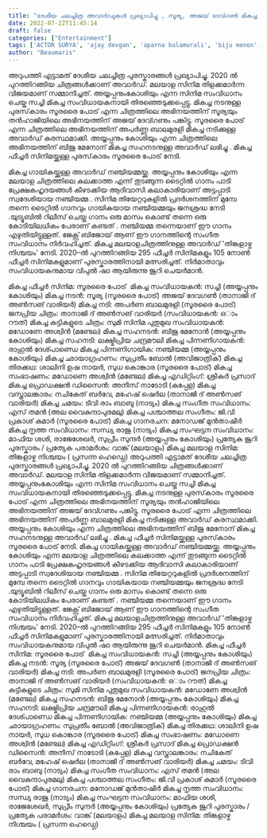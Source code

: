 ```yaml
---
title: "ദേശീയ ചലച്ചിത്ര അവാർഡുകൾ പ്രഖ്യാപിച്ചു , സൂര്യ, അജയ് ദേവ്ഗൺ മികച്ച നടൻമാർ, അപർണ്ണ ബാലമുരളി മികച്ച നടി"
date: 2022-07-22T11:45:14
draft: false
categories: ["Entertainment"]
tags: ['ACTOR SURYA', 'ajay devgan', 'aparna balamurali', 'biju menon', 'director sachi', 'Featured', 'national film award winners', 'surarai potru']
author: "Beaumaris"
---
```


അറുപത്തി എട്ടാമത് ദേശീയ ചലച്ചിത്ര പുരസ്കാരങ്ങൾ പ്രഖ്യാപിച്ചു. 2020 ൽ പുറത്തിറങ്ങിയ ചിത്രങ്ങൾക്കാണ് അവാർഡ്. മലയാള സിനിമ തിളക്കമാർന്ന വിജയമാണ് സമ്മാനിച്ചത്. അയ്യപ്പനുംകോശിയും എന്ന സിനിമ സംവിധാനം ചെയ്ത സച്ചി മികച്ച സംവിധായകനായി തിരഞ്ഞെടുക്കപ്പെട്ടു. മികച്ച നടനുള്ള പുരസ്‌കാരം സൂരരൈ പോട്ര് എന്ന ചിത്രത്തിലെ അഭിനയത്തിന് സൂര്യയും തൻഹാജിയിലെ അഭിനയത്തിന് അജയ് ദേവ്ഗണും പങ്കിട്ടു. സൂരരൈ പോട്ര് എന്ന ചിത്രത്തിലെ അഭിനയത്തിന് അപർണ്ണ ബാലമുരളി മികച്ച നടിക്കുള്ള അവാർഡ് കരസ്ഥമാക്കി. അയ്യപ്പനും കോശിയും എന്ന ചിത്രത്തിലെ അഭിനയത്തിന് ബിജു മേനോന് മികച്ച സഹനടനുള്ള അവാർഡ് ലഭിച്ചു . മികച്ച ഫീച്ചർ സിനിമയ്ക്കുള്ള പുരസ്‌കാരം സൂരരൈ പോട്ര് നേടി.

മികച്ച ഗായികയ്ക്കുള്ള അവാർഡ് നഞ്ചിയമ്മയ്ക്കു. അയ്യപ്പനും കോശിയും എന്ന മലയാള ചിത്രത്തിലെ കലക്കാത്ത എന്ന് തുടങ്ങുന്ന ടൈറ്റിൽ ഗാനം പാടി പ്രേക്ഷകഹൃദയങ്ങൾ കീഴടക്കിയ ആദിവാസി കലാകാരിയാണ് അട്ടപ്പാടി സ്വദേശിയായ നഞ്ചിയമ്മ . സിനിമ തിയേറ്ററുകളിൽ പ്രദർശനത്തിന് മുമ്പേ തന്നെ ടൈറ്റിൽ ഗാനവും ഗായികയായ നഞ്ചിയമ്മയും ജനശ്രദ്ധ നേടി .യുട്യൂബിൽ റിലീസ് ചെയ്ത ഗാനം ഒരു മാസം കൊണ്ട് തന്നെ ഒരു കോടിയിലധികം പേരാണ് കണ്ടത് . നഞ്ചിയമ്മ തന്നെയാണ് ഈ ഗാനം എഴുതിയിട്ടുള്ളത്. ജേക്സ് ബിജോയ് ആണ് ഈ ഗാനത്തിന്റെ സംഗീത സംവിധാനം നിർവഹിച്ചത്. മികച്ച മലയാളചിത്രത്തിനുള്ള അവാർഡ് 'തിങ്കളാഴ്ച നിശ്ചയം' നേടി. 2020–ൽ പുറത്തിറങ്ങിയ 295 ഫീച്ചർ സിനിമകളും 105 നോൺ ഫീച്ചർ സിനിമകളുമാണ് പുരസ്കാരത്തിനായി മത്സരിച്ചത്. നിർമാതാവും സംവിധായകനുമായ വിപുൽ‌ ഷാ ആയിരുന്നു ജൂറി ചെയർമാൻ.

മികച്ച ഫീച്ചർ സിനിമ: സൂരരൈ പോട്ര് ‌
മികച്ച സംവിധായകൻ: സച്ചി (അയ്യപ്പനും കോശിയും)
മികച്ച നടൻ: സൂര്യ (സൂരരൈ പോട്ര്) അജയ് ദേവഗൺ (താനാജി ദ് അൺസങ് വാരിയർ)
മികച്ച നടി: അപർണ ബാലമുരളി (സൂരരൈ പോട്ര്)
ജനപ്രിയ ചിത്രം: താനാജി ദ് അൺസങ് വാരിയർ (സംവിധായകൻ: ഒാം റൗത്)
മികച്ച കുട്ടികളുടെ ചിത്രം: സുമി
സിനിമ പുതുമുഖ സംവിധായകൻ: മ‍ഡോണേ അശ്വിൻ (മണ്ടേല)
മികച്ച സഹനടൻ: ബിജു മേനോൻ (അയ്യപ്പനും കോശിയും)
മികച്ച സഹനടി: ലക്ഷ്മിപ്രിയ ചന്ദ്രമൗലി
മികച്ച പിന്നണിഗായകൻ: രാഹുൽ ദേശ്പാണ്ഡെ
മികച്ച പിന്നണിഗായിക: നഞ്ചിയമ്മ (അയ്യപ്പനും കോശിയും)
മികച്ച ഛായാഗ്രഹണം: സുപ്രതീം ബോൽ (അവിജാത്രിക്)
മികച്ച തിരക്കഥ: ശാലിനി ഉഷ നായർ, സുധ കൊങ്കാര (സൂരരൈ പോട്ര്)
മികച്ച സംഭാഷണം: മഡോണെ അശ്വിൻ (മണ്ടേല)
മികച്ച എഡിറ്റിംഗ്: ശ്രീകർ പ്രസാദ്
മികച്ച പ്രൊഡക്ഷൻ ഡിസൈൻ: അനീസ് നാടോടി (കപ്പേള)
മികച്ച വസ്ത്രാലങ്കാരം: നചികേത് ബർവേ, മഹേഷ് ഷെർല (താനാജി ദ് അൺസങ് വാരിയർ)
മികച്ച ചമയം: ടിവി രാം ബാബു (നാട്യം)
മികച്ച സംഗീത സംവിധാനം: എസ് തമൻ (അല വൈകുന്ദാപുരമലു)
മികച്ച പശ്ചാത്തല സംഗീതം: ജി.വി പ്രകാശ് കുമാർ (സൂരരൈ പോട്ര്)
മികച്ച ഗാനരചന: മനോഡജ് മുൻതാഷീർ
മികച്ച നൃത്ത സംവിധാനം: സന്ധ്യ രാജു (നാട്യം)
മികച്ച സംഘട്ടന സംവിധാനം: മാഫിയ ശശി, രാജേശേഖർ, സുപ്രീം സുന്ദർ (അയ്യപ്പനും കോശിയും)
പ്രത്യേക ജൂറി പുരസ്കാരം / പ്രത്യേക പരാമർശം:
വാങ്ക് (മലയാളം) മികച്ച മലയാള സിനിമ:
തിങ്കളാഴ്ച നിശ്ചയം ( പ്രസന്ന ഹെഡ്ഗെ)
അറുപത്തി എട്ടാമത് ദേശീയ ചലച്ചിത്ര പുരസ്കാരങ്ങൾ പ്രഖ്യാപിച്ചു. 2020 ൽ പുറത്തിറങ്ങിയ ചിത്രങ്ങൾക്കാണ് അവാർഡ്. മലയാള സിനിമ തിളക്കമാർന്ന വിജയമാണ് സമ്മാനിച്ചത്. അയ്യപ്പനുംകോശിയും എന്ന സിനിമ സംവിധാനം ചെയ്ത സച്ചി മികച്ച സംവിധായകനായി തിരഞ്ഞെടുക്കപ്പെട്ടു. മികച്ച നടനുള്ള പുരസ്‌കാരം സൂരരൈ പോട്ര് എന്ന ചിത്രത്തിലെ അഭിനയത്തിന് സൂര്യയും തൻഹാജിയിലെ അഭിനയത്തിന് അജയ് ദേവ്ഗണും പങ്കിട്ടു. സൂരരൈ പോട്ര് എന്ന ചിത്രത്തിലെ അഭിനയത്തിന് അപർണ്ണ ബാലമുരളി മികച്ച നടിക്കുള്ള അവാർഡ് കരസ്ഥമാക്കി. അയ്യപ്പനും കോശിയും എന്ന ചിത്രത്തിലെ അഭിനയത്തിന് ബിജു മേനോന് മികച്ച സഹനടനുള്ള അവാർഡ് ലഭിച്ചു . മികച്ച ഫീച്ചർ സിനിമയ്ക്കുള്ള പുരസ്‌കാരം സൂരരൈ പോട്ര് നേടി. മികച്ച ഗായികയ്ക്കുള്ള അവാർഡ് നഞ്ചിയമ്മയ്ക്കു. അയ്യപ്പനും കോശിയും എന്ന മലയാള ചിത്രത്തിലെ കലക്കാത്ത എന്ന് തുടങ്ങുന്ന ടൈറ്റിൽ ഗാനം പാടി പ്രേക്ഷകഹൃദയങ്ങൾ കീഴടക്കിയ ആദിവാസി കലാകാരിയാണ് അട്ടപ്പാടി സ്വദേശിയായ നഞ്ചിയമ്മ . സിനിമ തിയേറ്ററുകളിൽ പ്രദർശനത്തിന് മുമ്പേ തന്നെ ടൈറ്റിൽ ഗാനവും ഗായികയായ നഞ്ചിയമ്മയും ജനശ്രദ്ധ നേടി .യുട്യൂബിൽ റിലീസ് ചെയ്ത ഗാനം ഒരു മാസം കൊണ്ട് തന്നെ ഒരു കോടിയിലധികം പേരാണ് കണ്ടത് . നഞ്ചിയമ്മ തന്നെയാണ് ഈ ഗാനം എഴുതിയിട്ടുള്ളത്. ജേക്സ് ബിജോയ് ആണ് ഈ ഗാനത്തിന്റെ സംഗീത സംവിധാനം നിർവഹിച്ചത്. മികച്ച മലയാളചിത്രത്തിനുള്ള അവാർഡ് 'തിങ്കളാഴ്ച നിശ്ചയം' നേടി. 2020–ൽ പുറത്തിറങ്ങിയ 295 ഫീച്ചർ സിനിമകളും 105 നോൺ ഫീച്ചർ സിനിമകളുമാണ് പുരസ്കാരത്തിനായി മത്സരിച്ചത്. നിർമാതാവും സംവിധായകനുമായ വിപുൽ‌ ഷാ ആയിരുന്നു ജൂറി ചെയർമാൻ. മികച്ച ഫീച്ചർ സിനിമ: സൂരരൈ പോട്ര് ‌ മികച്ച സംവിധായകൻ: സച്ചി (അയ്യപ്പനും കോശിയും) മികച്ച നടൻ: സൂര്യ (സൂരരൈ പോട്ര്) അജയ് ദേവഗൺ (താനാജി ദ് അൺസങ് വാരിയർ) മികച്ച നടി: അപർണ ബാലമുരളി (സൂരരൈ പോട്ര്) ജനപ്രിയ ചിത്രം: താനാജി ദ് അൺസങ് വാരിയർ (സംവിധായകൻ: ഒാം റൗത്) മികച്ച കുട്ടികളുടെ ചിത്രം: സുമി സിനിമ പുതുമുഖ സംവിധായകൻ: മ‍ഡോണേ അശ്വിൻ (മണ്ടേല) മികച്ച സഹനടൻ: ബിജു മേനോൻ (അയ്യപ്പനും കോശിയും) മികച്ച സഹനടി: ലക്ഷ്മിപ്രിയ ചന്ദ്രമൗലി മികച്ച പിന്നണിഗായകൻ: രാഹുൽ ദേശ്പാണ്ഡെ മികച്ച പിന്നണിഗായിക: നഞ്ചിയമ്മ (അയ്യപ്പനും കോശിയും) മികച്ച ഛായാഗ്രഹണം: സുപ്രതീം ബോൽ (അവിജാത്രിക്) മികച്ച തിരക്കഥ: ശാലിനി ഉഷ നായർ, സുധ കൊങ്കാര (സൂരരൈ പോട്ര്) മികച്ച സംഭാഷണം: മഡോണെ അശ്വിൻ (മണ്ടേല) മികച്ച എഡിറ്റിംഗ്: ശ്രീകർ പ്രസാദ് മികച്ച പ്രൊഡക്ഷൻ ഡിസൈൻ: അനീസ് നാടോടി (കപ്പേള) മികച്ച വസ്ത്രാലങ്കാരം: നചികേത് ബർവേ, മഹേഷ് ഷെർല (താനാജി ദ് അൺസങ് വാരിയർ) മികച്ച ചമയം: ടിവി രാം ബാബു (നാട്യം) മികച്ച സംഗീത സംവിധാനം: എസ് തമൻ (അല വൈകുന്ദാപുരമലു) മികച്ച പശ്ചാത്തല സംഗീതം: ജി.വി പ്രകാശ് കുമാർ (സൂരരൈ പോട്ര്) മികച്ച ഗാനരചന: മനോഡജ് മുൻതാഷീർ മികച്ച നൃത്ത സംവിധാനം: സന്ധ്യ രാജു (നാട്യം) മികച്ച സംഘട്ടന സംവിധാനം: മാഫിയ ശശി, രാജേശേഖർ, സുപ്രീം സുന്ദർ (അയ്യപ്പനും കോശിയും) പ്രത്യേക ജൂറി പുരസ്കാരം / പ്രത്യേക പരാമർശം: വാങ്ക് (മലയാളം) മികച്ച മലയാള സിനിമ: തിങ്കളാഴ്ച നിശ്ചയം ( പ്രസന്ന ഹെഡ്ഗെ)
